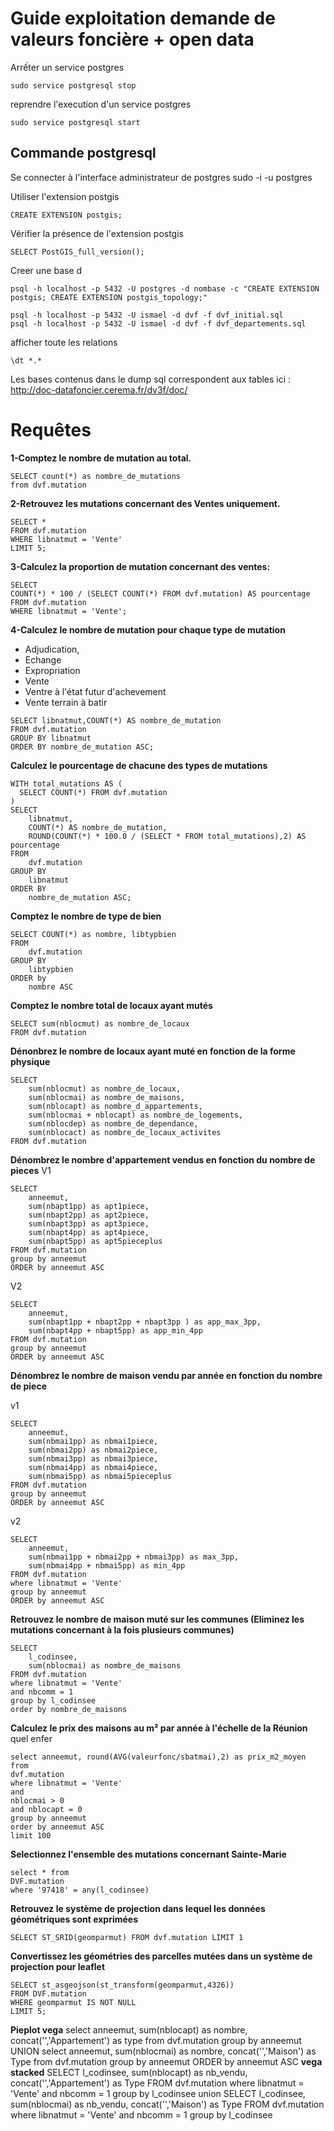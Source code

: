 # Guide exploitation demande de valeurs foncière + open **data**

Arrếter un service postgres 
```
sudo service postgresql stop
```

reprendre l'execution d'un service postgres

```
sudo service postgresql start
```


## Commande postgresql
Se connecter à l'interface administrateur de postgres
sudo -i -u postgres

Utiliser l'extension postgis
```
CREATE EXTENSION postgis;
```

Vérifier la présence de l'extension postgis
```
SELECT PostGIS_full_version();
```

Creer une base d
```
psql -h localhost -p 5432 -U postgres -d nombase -c "CREATE EXTENSION postgis; CREATE EXTENSION postgis_topology;"
```

```
psql -h localhost -p 5432 -U ismael -d dvf -f dvf_initial.sql
psql -h localhost -p 5432 -U ismael -d dvf -f dvf_departements.sql
```
afficher toute les relations 
```
\dt *.*
```
Les bases contenus dans le dump sql correspondent aux tables ici :
http://doc-datafoncier.cerema.fr/dv3f/doc/


# Requêtes

**1-Comptez le nombre de mutation au total.** 
```
SELECT count(*) as nombre_de_mutations
from dvf.mutation
```
**2-Retrouvez les mutations concernant des Ventes uniquement.**
```
SELECT * 
FROM dvf.mutation
WHERE libnatmut = 'Vente'
LIMIT 5;
```


**3-Calculez la proportion de mutation concernant des ventes:** 

```
SELECT 
COUNT(*) * 100 / (SELECT COUNT(*) FROM dvf.mutation) AS pourcentage
FROM dvf.mutation
WHERE libnatmut = 'Vente';
```

**4-Calculez le nombre de mutation pour chaque type de mutation** 
- Adjudication, 
- Echange
- Expropriation
- Vente
- Ventre à l'état futur d'achevement
- Vente terrain à batir

```
SELECT libnatmut,COUNT(*) AS nombre_de_mutation
FROM dvf.mutation
GROUP BY libnatmut
ORDER BY nombre_de_mutation ASC;
```

**Calculez le pourcentage de chacune des types de mutations**

```
WITH total_mutations AS (
  SELECT COUNT(*) FROM dvf.mutation
)
SELECT 
    libnatmut,
    COUNT(*) AS nombre_de_mutation,
    ROUND(COUNT(*) * 100.0 / (SELECT * FROM total_mutations),2) AS pourcentage
FROM 
    dvf.mutation
GROUP BY 
    libnatmut
ORDER BY 
    nombre_de_mutation ASC;
```

**Comptez le nombre de type de bien**

```
SELECT COUNT(*) as nombre, libtypbien
FROM 
    dvf.mutation
GROUP BY 
    libtypbien
ORDER by 
    nombre ASC

```

**Comptez le nombre total de locaux ayant mutés**

```
SELECT sum(nblocmut) as nombre_de_locaux
FROM dvf.mutation

```

**Dénonbrez le nombre de locaux ayant muté en fonction de la forme physique**

```
SELECT 
    sum(nblocmut) as nombre_de_locaux,
    sum(nblocmai) as nombre_de_maisons,
    sum(nblocapt) as nombre_d_appartements,
    sum(nblocmai + nblocapt) as nombre_de_logements,
    sum(nblocdep) as nombre_de_dependance,
    sum(nblocact) as nombre_de_locaux_activites
FROM dvf.mutation
```

**Dénombrez le nombre d'appartement vendus en fonction du nombre de pieces**
V1
```
SELECT 
    anneemut,
    sum(nbapt1pp) as apt1piece,
    sum(nbapt2pp) as apt2piece,
    sum(nbapt3pp) as apt3piece,
    sum(nbapt4pp) as apt4piece,
    sum(nbapt5pp) as apt5pieceplus
FROM dvf.mutation
group by anneemut
ORDER by anneemut ASC
```
V2
```
SELECT 
    anneemut,
    sum(nbapt1pp + nbapt2pp + nbapt3pp ) as app_max_3pp,
    sum(nbapt4pp + nbapt5pp) as app_min_4pp
FROM dvf.mutation
group by anneemut
ORDER by anneemut ASC
```
**Dénombrez le nombre de maison vendu par année en fonction du nombre de piece**

v1
```
SELECT 
    anneemut,
    sum(nbmai1pp) as nbmai1piece,
    sum(nbmai2pp) as nbmai2piece,
    sum(nbmai3pp) as nbmai3piece,
    sum(nbmai4pp) as nbmai4piece,
    sum(nbmai5pp) as nbmai5pieceplus
FROM dvf.mutation
group by anneemut
ORDER by anneemut ASC

```

v2
```
SELECT 
    anneemut,
    sum(nbmai1pp + nbmai2pp + nbmai3pp) as max_3pp,
    sum(nbmai4pp + nbmai5pp) as min_4pp
FROM dvf.mutation
where libnatmut = 'Vente'
group by anneemut
ORDER by anneemut ASC
```
**Retrouvez le nombre de maison muté sur les communes (Eliminez les mutations concernant à la fois plusieurs communes)**

```
SELECT 
    l_codinsee,
    sum(nblocmai) as nombre_de_maisons
FROM dvf.mutation
where libnatmut = 'Vente'
and nbcomm = 1
group by l_codinsee
order by nombre_de_maisons
```

**Calculez le prix des maisons au m² par année à l'échelle de la Réunion**
quel enfer

```
select anneemut, round(AVG(valeurfonc/sbatmai),2) as prix_m2_moyen
from 
dvf.mutation
where libnatmut = 'Vente'
and
nblocmai > 0
and nblocapt = 0
group by anneemut
order by anneemut ASC
limit 100
```
**Selectionnez l'ensemble des mutations concernant Sainte-Marie**

```
select * from
DVF.mutation
where '97418' = any(l_codinsee)
```

**Retrouvez le système de projection dans lequel les données géométriques sont exprimées**
```
SELECT ST_SRID(geomparmut) FROM dvf.mutation LIMIT 1
```

**Convertissez les géométries des parcelles mutées dans un système de projection pour leaflet**
```
SELECT st_asgeojson(st_transform(geomparmut,4326))
FROM DVF.mutation
WHERE geomparmut IS NOT NULL
LIMIT 5;
```

**Pieplot vega**
select 
    anneemut,
    sum(nblocapt) as nombre,
    concat('','Appartement') as type
from dvf.mutation
group by anneemut
UNION
select 
    anneemut,
    sum(nblocmai) as nombre,
    concat('','Maison') as Type
from dvf.mutation
group by anneemut
ORDER by anneemut ASC
**vega stacked**
SELECT 
    l_codinsee,
    sum(nblocapt) as nb_vendu,
    concat('','Appartement') as Type
FROM dvf.mutation
where libnatmut = 'Vente'
and nbcomm = 1
group by l_codinsee
union
SELECT 
    l_codinsee,
    sum(nblocmai) as nb_vendu,
    concat('','Maison') as Type
FROM dvf.mutation
where libnatmut = 'Vente'
and nbcomm = 1
group by l_codinsee